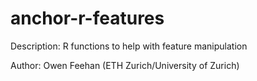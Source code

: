 # anchor-r-features

Description: R functions to help with feature manipulation

Author: Owen Feehan (ETH Zurich/University of Zurich)
